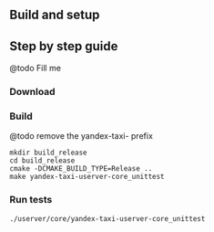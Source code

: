 ## Build and setup


## Step by step guide

@todo Fill me

### Download

### Build

@todo remove the yandex-taxi- prefix

```
mkdir build_release
cd build_release
cmake -DCMAKE_BUILD_TYPE=Release ..
make yandex-taxi-userver-core_unittest
```

### Run tests
```
./userver/core/yandex-taxi-userver-core_unittest
```
